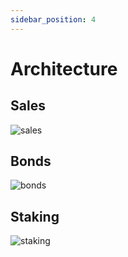 ```yaml
---
sidebar_position: 4
---
```


# Architecture

## Sales

![sales](/gitbook/assets/sales.png)

## Bonds

![bonds](/gitbook/assets/bonds.png)

## Staking

![staking](/gitbook/assets/staking-(1)-(1).png)
